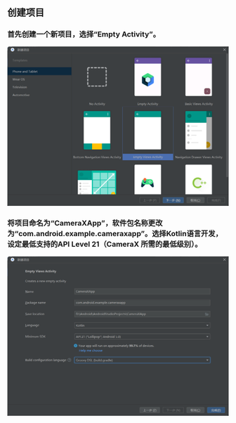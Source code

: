 ## 创建项目
### 首先创建一个新项目，选择“Empty Activity”。
![image](https://github.com/FIVEseconds59/Software-Project-Practice/blob/main/%E5%AE%9E%E9%AA%8C2_2/Picture/1.png)
### 将项目命名为“CameraXApp”，软件包名称更改为“com.android.example.cameraxapp”。选择Kotlin语言开发，设定最低支持的API Level 21（CameraX 所需的最低级别）。
![image](https://github.com/FIVEseconds59/Software-Project-Practice/blob/main/%E5%AE%9E%E9%AA%8C2_2/Picture/2.png)
